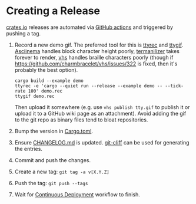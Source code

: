 # Creating a Release

[crates.io](https://crates.io/crates/ratatui) releases are automated via [GitHub
actions](.github/workflows/cd.yml) and triggered by pushing a tag.

1. Record a new demo gif. The preferred tool for this is [ttyrec](http://0xcc.net/ttyrec/) and
   [ttygif](https://github.com/icholy/ttygif). [Asciinema](https://asciinema.org/) handles block
   character height poorly, [termanilizer](https://www.terminalizer.com/) takes forever to render,
   [vhs](https://github.com/charmbracelet/vhs) handles braille
   characters poorly (though if <https://github.com/charmbracelet/vhs/issues/322> is fixed, then
   it's probably the best option).

   ```shell
   cargo build --example demo
   ttyrec -e 'cargo --quiet run --release --example demo -- --tick-rate 100' demo.rec
   ttygif demo.rec
   ```

   Then upload it somewhere (e.g. use `vhs publish tty.gif` to publish it or upload it to a GitHub
   wiki page as an attachment). Avoid adding the gif to the git repo as binary files tend to bloat
   repositories.

1. Bump the version in [Cargo.toml](Cargo.toml).
1. Ensure [CHANGELOG.md](CHANGELOG.md) is updated. [git-cliff](https://github.com/orhun/git-cliff)
   can be used for generating the entries.
1. Commit and push the changes.
1. Create a new tag: `git tag -a v[X.Y.Z]`
1. Push the tag: `git push --tags`
1. Wait for [Continuous Deployment](https://github.com/ratatui-org/ratatui/actions) workflow to
   finish.
